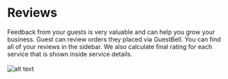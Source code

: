 # Reviews
Feedback from your guests is very valuable and can help you grow your business. Guest can review orders they placed via GuestBell. You can find all of your reviews in the sidebar. We also calculate final rating for each service that is shown inside service details.
<br/>
<br/>
![alt text](https://static.guestbell.com/img/docs/overview/review.jpg "")
